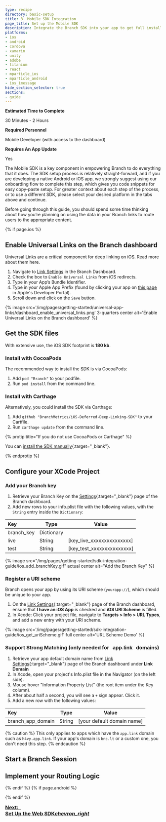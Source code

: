 ```yaml
---
type: recipe
directory: basic-setup
title: 3. Mobile SDK Integration
page_title: Set up the Mobile SDK
description: Integrate the Branch SDK into your app to get full install attribution.
platforms:
- ios
- android
- cordova
- xamarin
- unity
- adobe
- titanium
- react
- mparticle_ios
- mparticle_android
- ios_imessage
hide_section_selector: true
sections:
- guide
---
```

**Estimated Time to Complete**

30 Minutes - 2 Hours

**Required Personnel**

Mobile Developer (with access to the dashboard)

**Requires An App Update**

Yes

The Mobile SDK is a key component in empowering Branch to do everything that it does. The SDK setup process is relatively straight-forward, and if you are developing a native Android or iOS app, we strongly suggest using our onboarding flow to complete this step, which gives you code snippets for easy copy-paste setup. For greater context about each step of the process, or to use a different SDK, please select your desired platform in the tabs above and continue.

Before going through this guide, you should spend some time thinking about how you’re planning on using the data in your Branch links to route users to the appropriate content.

{% if page.ios %}

## Enable Universal Links on the Branch dashboard

Universal Links are a critical component for deep linking on iOS. Read more about them here.

1. Navigate to [Link Settings](https://dashboard.branch.io/#/settings/link) in the Branch Dashboard.
1. Check the box to `Enable Universal Links` from iOS redirects.
1. Type in your App’s Bundle Identifier.
1. Type in your Apple App Prefix (found by clicking your app on [this page](https://developer.apple.com/account/ios/identifier/bundle) in Apple's Developer Portal).
1. Scroll down and click on the `Save` button.

{% image src='/img/pages/getting-started/universal-app-links/dashboard_enable_universal_links.png' 3-quarters center alt='Enable Universal Links on the Branch dashboard' %}

## Get the SDK files

With extensive use, the iOS SDK footprint is **180 kb**.

### Install with CocoaPods

The recommended way to install the SDK is via CocoaPods:

1. Add `pod "Branch"` to your podfile.
1. Run `pod install` from the command line.

### Install with Carthage

Alternatively, you could install the SDK via Carthage:

1. Add `github "BranchMetrics/iOS-Deferred-Deep-Linking-SDK"` to your Cartfile.
1. Run `carthage update` from the command line.

{% protip title="If you do not use CocoaPods or Carthage" %}

You can [install the SDK manually]({{base.url}}/getting-started/sdk-integration-guide/advanced/ios#install-the-sdk-manually){:target="_blank"}.

{% endprotip %}

## Configure your XCode Project

### Add your Branch key

1. Retrieve your Branch Key on the [Settings](https://dashboard.branch.io/#/settings){:target="_blank"} page of the Branch dashboard.
1. Add new rows to your info.plist file with the following values, with the `String` entry inside the `Dictionary`:

| Key | Type | Value |
| :--- | --- | --- |
| branch_key | Dictionary | |
| live | String | [key_live_xxxxxxxxxxxxxxx] |
| test | String | [key_test_xxxxxxxxxxxxxxx] |

{% image src="/img/pages/getting-started/sdk-integration-guide/ios_add_branchKey.gif" actual center alt="Add the Branch Key" %}

### Register a URI scheme

Branch opens your app by using its URI scheme (`yourapp://`), which should be unique to your app.

1. On the [Link Settings](https://dashboard.branch.io/#/settings/link){:target="_blank"} page of the Branch dashboard, ensure that **I have an iOS App** is checked and **iOS URI Scheme** is filled.
1. In Xcode: Click your project file, navigate to **Targets > Info > URL Types**, and add a new entry with your URI scheme.

{% image src='/img/pages/getting-started/sdk-integration-guide/ios_get_uriScheme.gif' full center alt='URL Scheme Demo' %}

### Support Strong Matching (only needed for &nbsp; **app.link** &nbsp; domains)

1. Retrieve your app default domain name from [Link Settings](https://dashboard.branch.io/#/settings/link){:target="_blank"} page of the Branch dashboard under **Link Domain**
1. In Xcode, open your project's Info.plist file in the Navigator (on the left side).
1. Mouse hover "Information Property List" (the root item under the Key column).
1. After about half a second, you will see a `+` sign appear. Click it.
1. Add a new row with the following values:

| Key | Type | Value |
| :--- | --- | --- |
| branch_app_domain | String | [your default domain name] |

{% caution %}
This only applies to apps which have the `app.link` domain such as `h4vy.app.link`. If your app's domain is `bnc.lt` or a custom one, you don't need this step.
{% endcaution %}

## Start a Branch Session

## Implement your Routing Logic

{% endif %}
{% if page.android %}

{% endif %}

<h3 style="margin-top:0;"><a href="{{base.url}}/basic-setup/setup-web-sdk" class="get-started btn btn-primary btn-lg" style="margin-bottom:0;">Next: &nbsp; <br class="visible-md"><strong>Set Up the Web SDK</strong><i class="material-icons">chevron_right</i></a>
<div class="clearfix"></div>